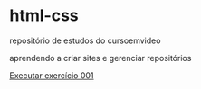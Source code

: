 # html-css
 repositório de estudos do cursoemvideo

aprendendo a criar sites e gerenciar repositórios

<a href="https://viniciusmarcus.github.io/html-css/exercícios/ex001/index.html"> Executar exercício 001 </a>